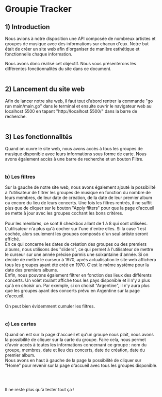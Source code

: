 # Groupie Tracker

## 1) Introduction
Nous avions à notre disposition une API composée de nombreux artistes et groupes de musique avec des informations sur chacun d'eux. Notre but était de créer un site web afin d'organiser de manière esthétique et fonctionnelle chaque information. 

Nous avons donc réalisé cet objectif.
Nous vous présenterons les différentes fonctionnalités du site dans ce document.
<br>
<br>
## 2) Lancement du site web
Afin de lancer notre site web, il faut tout d'abord rentrer la commande "go run main/main.go" dans le terminal et ensuite ouvrir le navigateur web au localhost 5500 en tapant "http://localhost:5500/" dans la barre de recherche.
<br>
<br>

## 3) Les fonctionnalités
Quand on ouvre le site web, nous avons accès à tous les groupes de musique disponible avec leurs informations sous forme de carte. Nous avons également accès à une barre de recherche et un bouton Filtre.
<br>
<br>
### b) Les filtres
Sur la gauche de notre site web, nous avons également ajouté la possibilité à l'utilisateur de filtrer les groupes de musique en fonction du nombre de leurs membres, de leur date de création, de la date de leur premier album ou encore du lieu de leurs concerts. Une fois les filtres rentrés, il ne suffit plus que de cliquer sur le bouton "Apply filters" pour que la page d'accueil se mette à jour avec les groupes cochant les bons critères.
<br>
<br>
Pour les membres, ce sont 8 checkbox allant de 1 à 8 qui sont utilisées. L'utilisateur n'a plus qu'à cocher sur l'une d'entre elles. Si la case 1 est cochée, alors seulement les groupes composés d'un seul artiste seront affiché.
<br>
En ce qui concerne les dates de création des groupes ou des premiers albums, nous utilisons des "sliders", ce qui permet à l'utilisateur de mettre le curseur sur une année précise parmis une soixantaine d'année. Si on décide de mettre le curseur à 1970, après actualisation le site web affichera tous les groupes ayant été créé en 1970. C'est le même système pour la date des premiers albums.
<br>
Enfin, nous pouvons également filtrer en fonction des lieux des différents concerts. Un volet roulant affiche tous les pays disponible et il n'y a plus qu'à en choisir un. Par exemple, si on choisit "Argentine", il n'y aura plus que les groupes ayant des concerts prévu en Argentine sur la page d'accueil.
<br>
<br>
On peut bien évidemment cumuler les filtres.
<br>
<br>

### c) Les cartes
Quand on est sur la page d'accueil et qu'un groupe nous plaît, nous avons la possibilité de cliquer sur la carte du groupe. Faire cela, nous permet d'avoir accès à toutes les informations concernant ce groupe : nom du groupe, membres, date et lieu des concerts, date de création, date du premier album.
<br>
Nous avons en haut à gauche de la page la possibilité de cliquer sur "Home" pour revenir sur la page d'accueil avec tous les groupes disponible.

<br>
<br>

 Il ne reste plus qu'à tester tout ça !